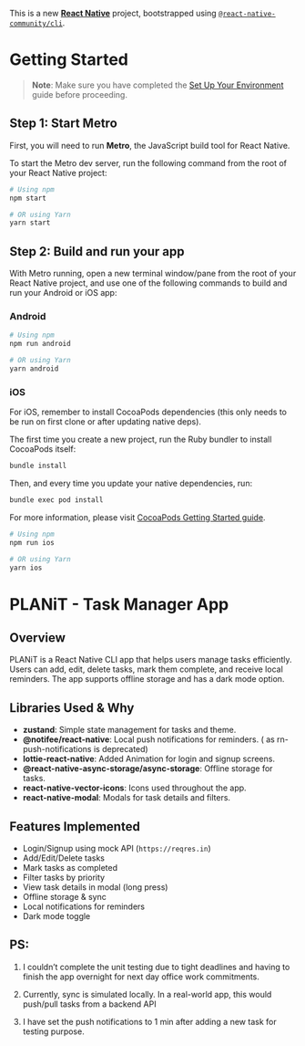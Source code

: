 This is a new [**React Native**](https://reactnative.dev) project, bootstrapped using [`@react-native-community/cli`](https://github.com/react-native-community/cli).

# Getting Started

> **Note**: Make sure you have completed the [Set Up Your Environment](https://reactnative.dev/docs/set-up-your-environment) guide before proceeding.

## Step 1: Start Metro

First, you will need to run **Metro**, the JavaScript build tool for React Native.

To start the Metro dev server, run the following command from the root of your React Native project:

```sh
# Using npm
npm start

# OR using Yarn
yarn start
```

## Step 2: Build and run your app

With Metro running, open a new terminal window/pane from the root of your React Native project, and use one of the following commands to build and run your Android or iOS app:

### Android

```sh
# Using npm
npm run android

# OR using Yarn
yarn android
```

### iOS

For iOS, remember to install CocoaPods dependencies (this only needs to be run on first clone or after updating native deps).

The first time you create a new project, run the Ruby bundler to install CocoaPods itself:

```sh
bundle install
```

Then, and every time you update your native dependencies, run:

```sh
bundle exec pod install
```

For more information, please visit [CocoaPods Getting Started guide](https://guides.cocoapods.org/using/getting-started.html).

```sh
# Using npm
npm run ios

# OR using Yarn
yarn ios
```

# PLANiT - Task Manager App


## Overview
PLANiT is a React Native CLI app that helps users manage tasks efficiently. Users can add, edit, delete tasks, mark them complete, and receive local reminders. The app supports offline storage and has a dark mode option.


## Libraries Used & Why
- **zustand**: Simple state management for tasks and theme.
- **@notifee/react-native**: Local push notifications for reminders. ( as rn-push-notifications is deprecated)
- **lottie-react-native**: Added Animation for login and signup screens.
- **@react-native-async-storage/async-storage**: Offline storage for tasks.
- **react-native-vector-icons**: Icons used throughout the app.
- **react-native-modal**: Modals for task details and filters.


## Features Implemented
- Login/Signup using mock API (`https://reqres.in`)
- Add/Edit/Delete tasks
- Mark tasks as completed
- Filter tasks by priority
- View task details in modal (long press)
- Offline storage & sync
- Local notifications for reminders
- Dark mode toggle


## PS:

1. I couldn’t complete the unit testing due to tight deadlines and having to finish the app overnight for next day office work commitments.

2. Currently, sync is simulated locally. In a real-world app, this would push/pull tasks from a backend API
3. I have set the push notifications to 1 min after adding a new task for testing purpose.
